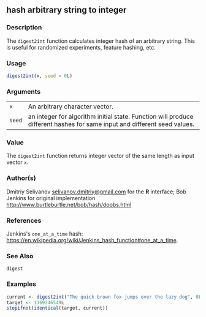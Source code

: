 
## hash arbitrary string to integer

### Description

The `digest2int` function calculates integer hash of an arbitrary
string. This is useful for randomized experiments, feature hashing, etc.

### Usage

``` R
digest2int(x, seed = 0L)
```

### Arguments

|        |                                                                                                                          |
|--------|--------------------------------------------------------------------------------------------------------------------------|
| `x`    | An arbitrary character vector.                                                                                           |
| `seed` | an integer for algorithm initial state. Function will produce different hashes for same input and different seed values. |

### Value

The `digest2int` function returns integer vector of the same length as
input vector `x`.

### Author(s)

Dmitriy Selivanov <selivanov.dmitriy@gmail.com> for the <span
class="rlang">**R**</span> interface; Bob Jenkins for original
implementation <http://www.burtleburtle.net/bob/hash/doobs.html>

### References

Jenkins's `one_at_a_time` hash:
<https://en.wikipedia.org/wiki/Jenkins_hash_function#one_at_a_time>.

### See Also

`digest`

### Examples

``` R
current <- digest2int("The quick brown fox jumps over the lazy dog", 0L)
target <- 1369346549L
stopifnot(identical(target, current))
```

